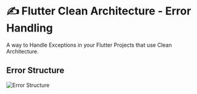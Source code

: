 # :writing_hand: Flutter Clean Architecture - Error Handling 

A way to Handle Exceptions in your Flutter Projects that use Clean Architecture.

## Error Structure

![Error Structure](https://i.imgur.com/Bt9vlJW.png)


